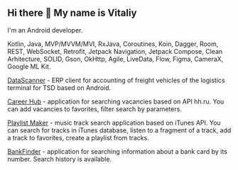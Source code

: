 ## Hi there 👋 My name is Vitaliy
I'm an Android developer.

Kotlin, Java, MVP/MVVM/MVI, RxJava, Coroutines, Koin, Dagger, Room, REST, WebSocket, Retrofit, Jetpack Navigation, Jetpack Compose, Clean Arhitecture, SOLID, Gson, OkHttp, Agile, LiveData, Flow, Figma, CameraX, Google ML Kit.

[DataScanner](https://github.com/Logomann/Data_Scanner_2.0) - ERP client for accounting of freight vehicles of the logistics terminal for TSD based on Android.

[Career Hub](https://github.com/Logomann/practicum-android-diploma) - application for searching vacancies based on API hh.ru. You can add vacancies to favorites, filter search by parameters.

[Playlist Maker](https://github.com/Logomann/Playlist-maker) - music track search application based on iTunes API. You can search for tracks in iTunes database, listen to a fragment of a track, add a track to favorites, create a playlist from tracks.

[BankFinder](https://github.com/Logomann/BankFinder) - application for searching information about a bank card by its number. Search history is available.

<!--
**Logomann/Logomann** is a ✨ _special_ ✨ repository because its `README.md` (this file) appears on your GitHub profile.

Here are some ideas to get you started:

- 🔭 I’m currently working on ...
- 🌱 I’m currently learning ...
- 👯 I’m looking to collaborate on ...
- 🤔 I’m looking for help with ...
- 💬 Ask me about ...
- 📫 How to reach me: ...
- 😄 Pronouns: ...
- ⚡ Fun fact: ...
-->
